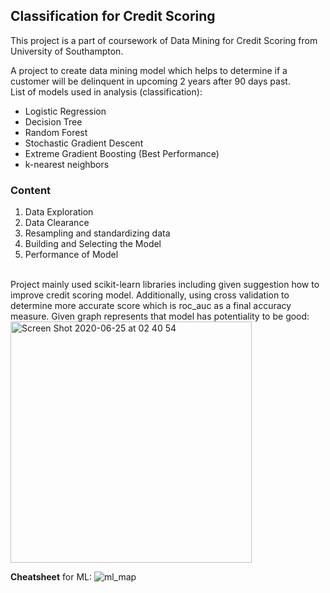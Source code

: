 ## Classification for Credit Scoring

This project is a part of coursework of Data Mining for Credit Scoring from University of Southampton.

A project to create data mining model which helps to determine if a customer will be delinquent in upcoming 2 years after 90 days past.
<br>
List of models used in analysis (classification):
- Logistic Regression
- Decision Tree
- Random Forest
- Stochastic Gradient Descent
- Extreme Gradient Boosting (Best Performance)
- k-nearest neighbors

### Content
1. Data Exploration
2. Data Clearance
3. Resampling and standardizing data
4. Building and Selecting the Model
5. Performance of Model
<br>
Project mainly used scikit-learn libraries including given suggestion how to improve credit scoring model. 
Additionally, using cross validation to determine more accurate score which is roc_auc as a final accuracy measure.
Given graph represents that model has potentiality to be good:
<img width="386" alt="Screen Shot 2020-06-25 at 02 40 54" src="https://user-images.githubusercontent.com/37827791/85644064-d6e1fd00-b68d-11ea-8891-44f1ed6965be.png">


**Cheatsheet** for ML:
![ml_map](https://user-images.githubusercontent.com/37827791/85572230-b6358b00-b62c-11ea-81dd-a179d216b258.png)

